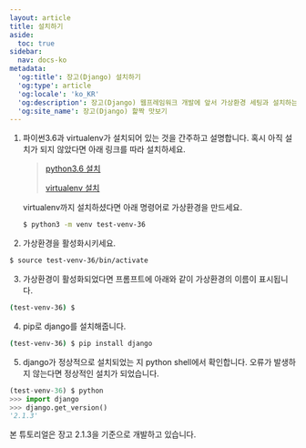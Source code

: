 ```yaml
---
layout: article
title: 설치하기
aside:
  toc: true
sidebar:
  nav: docs-ko
metadata:
  'og:title': 장고(Django) 설치하기
  'og:type': article
  'og:locale': 'ko_KR'
  'og:description': 장고(Django) 웹프레임워크 개발에 앞서 가상환경 세팅과 설치하는 방법을 설명합니다.
  'og:site_name': 장고(Django) 핥짝 맛보기
---
```


1. 파이썬3.6과 virtualenv가 설치되어 있는 것을 간주하고 설명합니다. 혹시 아직 설치가 되지 않았다면 아래 링크를 따라 설치하세요.

   >[python3.6 설치](https://www.python.org/downloads/)
   >
   > [virtualenv 설치](https://docs.python.org/ko/3.6/tutorial/venv.html)

   virtualenv까지 설치하셨다면 아래 명령어로 가상환경을 만드세요.
   ```bash
   $ python3 -m venv test-venv-36
   ```

2. 가상환경을 활성화시키세요.
```bash
$ source test-venv-36/bin/activate
```

3. 가상환경이 활성화되었다면 프롬프트에 아래와 같이 가상환경의 이름이 표시됩니다.
```bash
(test-venv-36) $
```

4. pip로 django를 설치해줍니다.
```bash
(test-venv-36) $ pip install django
```

5. django가 정상적으로 설치되었는 지 python shell에서 확인합니다. 오류가 발생하지 않는다면 정상적인 설치가 되었습니다.
```python
(test-venv-36) $ python
>>> import django
>>> django.get_version()
'2.1.3'
```
본 튜토리얼은 장고 2.1.3을 기준으로 개발하고 있습니다.
